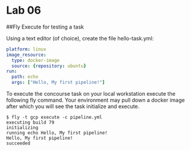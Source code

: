 # Lab 06

##Fly Execute for testing a task

Using a text editor (of choice), create the file hello-task.yml:

```yaml
platform: linux
image_resource:
  type: docker-image
  source: {repository: ubuntu}
run:
  path: echo
  args: ["Hello, My first pipeline!"]
```

To execute the concourse task on your local workstation execute the following fly command.  Your environment may pull down a docker image after which you will see the task initialize and execute.

```
$ fly -t gcp execute -c pipeline.yml
executing build 79
initializing
running echo Hello, My first pipeline!
Hello, My first pipeline!
succeeded
```
